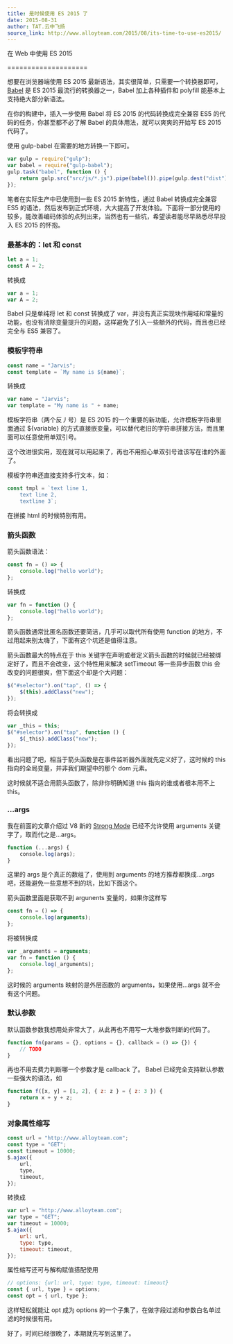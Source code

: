 ```yaml
---
title: 是时候使用 ES 2015 了
date: 2015-08-31
author: TAT.云中飞扬
source_link: http://www.alloyteam.com/2015/08/its-time-to-use-es2015/
---
```


<!-- {% raw %} - for jekyll -->

在 Web 中使用 ES 2015  

====================

想要在浏览器端使用 ES 2015 最新语法，其实很简单，只需要一个转换器即可，[Babel](https://babeljs.io/) 是 ES 2015 最流行的转换器之一，Babel 加上各种插件和 polyfill 能基本上支持绝大部分新语法。

在你的构建中，插入一步使用 Babel 将 ES 2015 的代码转换成完全兼容 ES5 的代码的任务，你甚至都不必了解 Babel 的具体用法，就可以爽爽的开始写 ES 2015 代码了。

使用 gulp-babel 在需要的地方转换一下即可。

```javascript
var gulp = require("gulp");
var babel = require("gulp-babel");
gulp.task("babel", function () {
    return gulp.src("src/js/*.js").pipe(babel()).pipe(gulp.dest("dist"));
});
```

笔者在实际生产中已使用到一些 ES 2015 新特性，通过 Babel 转换成完全兼容 ES5 的语法，然后发布到正式环境，大大提高了开发体验。下面将一部分使用的较多，能改善编码体验的点列出来，当然也有一些坑，希望读者能尽早熟悉尽早投入 ES 2015 的怀抱。

### 最基本的：let 和 const

```javascript
let a = 1;
const A = 2;
```

转换成

```javascript
var a = 1;
var A = 2;
```

Babel 只是单纯将 let 和 const 转换成了 var，并没有真正实现块作用域和常量的功能，也没有消除变量提升的问题，这样避免了引入一些额外的代码，而且也已经完全与 ES5 兼容了。

### 模板字符串

```javascript
const name = "Jarvis";
const template = `My name is ${name}`;
```

转换成

```javascript
var name = "Jarvis";
var template = "My name is " + name;
```

模板字符串（两个反丿号）是 ES 2015 的一个重要的新功能，允许模板字符串里面通过 ${variable} 的方式直接嵌变量，可以替代老旧的字符串拼接方法，而且里面可以任意使用单双引号。

这个改进很实用，现在就可以用起来了，再也不用担心单双引号谁该写在谁的外面了。

模板字符串还直接支持多行文本，如：

```javascript
const tmpl = `text line 1,
    text line 2,
    textline 3`;
```

在拼接 html 的时候特别有用。

### 箭头函数

箭头函数语法：

```javascript
const fn = () => {
    console.log("hello world");
};
```

转换成

```javascript
var fn = function () {
    console.log("hello world");
};
```

箭头函数通常比匿名函数还要简洁，几乎可以取代所有使用 function 的地方，不过用起来别太嗨了，下面有这个坑还是值得注意。

箭头函数最大的特点在于 this 关键字在声明或者定义箭头函数的时候就已经被绑定好了，而且不会改变，这个特性用来解决 setTimeout 等一些异步函数 this 会改变的问题很爽，但下面这个却是个大问题：

```javascript
$("#selector").on("tap", () => {
    $(this).addClass("new");
});
```

将会转换成

```javascript
var _this = this;
$("#selector").on("tap", function () {
    $(_this).addClass("new");
});
```

看出问题了吧，相当于箭头函数是在事件监听器外面就先定义好了，这时候的 this 指向的全局变量，并非我们期望中的那个 dom 元素。

这时候就不适合用箭头函数了，除非你明确知道 this 指向的谁或者根本用不上 this。

### ...args

我在前面的文章介绍过 V8 新的 [Strong Mode](http://www.alloyteam.com/2015/06/strong-mode-jie-shao/) 已经不允许使用 arguments 关键字了，取而代之是...args。

```javascript
function (...args) {
    console.log(args);
}
```

这里的 args 是个真正的数组了，使用到 arguments 的地方推荐都换成...args 吧，还能避免一些意想不到的坑，比如下面这个。

箭头函数里面是获取不到 argunents 变量的，如果你这样写

```javascript
const fn = () => {
    console.log(arguments);
};
```

将被转换成

```javascript
var _arguments = arguments;
var fn = function () {
    console.log(_arguments);
};
```

这时候的 arguments 映射的是外层函数的 arguments，如果使用...args 就不会有这个问题。

### 默认参数

默认函数参数我想用处非常大了，从此再也不用写一大堆参数判断的代码了。

```javascript
function fn(params = {}, options = {}, callback = () => {}) {
    // TODO
}
```

再也不用去费力判断哪一个参数才是 callback 了。 Babel 已经完全支持默认参数一些强大的语法，如

```javascript
function f([x, y] = [1, 2], { z: z } = { z: 3 }) {
    return x + y + z;
}
```

### 对象属性缩写

```javascript
const url = "http://www.alloyteam.com";
const type = "GET";
const timeout = 10000;
$.ajax({
    url,
    type,
    timeout,
});
```

转换成

```javascript
var url = "http://www.alloyteam.com";
var type = "GET";
var timeout = 10000;
$.ajax({
    url: url,
    type: type,
    timeout: timeout,
});
```

属性缩写还可与解构赋值搭配使用

```javascript
// options: {url: url, type: type, timeout: timeout}
const { url, type } = options;
const opt = { url, type };
```

这样轻松就能让 opt 成为 options 的一个子集了，在做字段过滤和参数白名单过滤的时候很有用。

好了，时间已经很晚了，本期就先写到这里了。

<!-- {% endraw %} - for jekyll -->